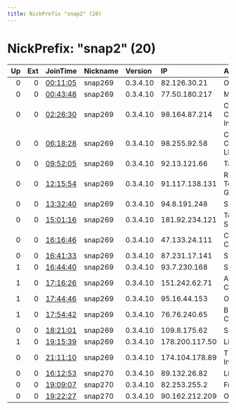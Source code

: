 ```yaml
---
title: NickPrefix "snap2" (20)
---
```


# NickPrefix: "snap2" (20)

|   Up |   Ext | JoinTime                                                                                            | Nickname   | Version   | IP             | AS                                       | CC   |   ORp |   Dirp | OS    | Contact   |   eFamMembers |
|-----:|------:|:----------------------------------------------------------------------------------------------------|:-----------|:----------|:---------------|:-----------------------------------------|:-----|------:|-------:|:------|:----------|--------------:|
|    0 |     0 | [00:11:05](https://metrics.torproject.org/rs.html#details/E36AA45D1EBD50A6F6121C80B79FC8F7172CB2D9) | snap269    | 0.3.4.10  | 82.126.30.21   | Orange                                   | fr   | 35969 |      0 | Linux | None      |             1 |
|    0 |     0 | [00:43:48](https://metrics.torproject.org/rs.html#details/D88BE1EED9E6CA2079EEDD7FF6C199E505D6B1FC) | snap269    | 0.3.4.10  | 77.50.180.217  | Megasvyaz LLC                            | ru   | 38071 |      0 | Linux | None      |             1 |
|    0 |     0 | [02:26:30](https://metrics.torproject.org/rs.html#details/F52F37A54D0658F4699399E16CE3A91209590547) | snap269    | 0.3.4.10  | 98.164.87.214  | Cox Communications Inc.                  | us   | 37775 |      0 | Linux | None      |             1 |
|    0 |     0 | [06:18:28](https://metrics.torproject.org/rs.html#details/C552C6B55348173123CDC8D09548E6D8C4640407) | snap269    | 0.3.4.10  | 98.255.92.58   | Comcast Cable Communications, LLC        | us   | 36079 |      0 | Linux | None      |             1 |
|    0 |     0 | [09:52:05](https://metrics.torproject.org/rs.html#details/8FA28706F535990E0986723628147F776CE0F544) | snap269    | 0.3.4.10  | 92.13.121.66   | TalkTalk                                 | gb   | 37055 |      0 | Linux | None      |             1 |
|    0 |     0 | [12:15:54](https://metrics.torproject.org/rs.html#details/DD2D68FA3F569AF66C80EDEFC99555799D5BDD6C) | snap269    | 0.3.4.10  | 91.117.138.131 | R Cable y Telecomunicaciones Galicia, S. | es   | 34277 |      0 | Linux | None      |             1 |
|    0 |     0 | [13:32:40](https://metrics.torproject.org/rs.html#details/775DE3F290950695FA35FB3D1A5F553261C4527B) | snap269    | 0.3.4.10  | 94.8.191.248   | Sky UK Limited                           | gb   | 44009 |      0 | Linux | None      |             1 |
|    0 |     0 | [15:01:16](https://metrics.torproject.org/rs.html#details/9186A21CAB92D09EE767922A253EF9723A5145E4) | snap269    | 0.3.4.10  | 181.92.234.121 | Telecom Argentina S.A.                   | ar   | 42173 |      0 | Linux | None      |             1 |
|    0 |     0 | [16:16:46](https://metrics.torproject.org/rs.html#details/EED4610877D3E4941F6EA567F64CF2E5249B9045) | snap269    | 0.3.4.10  | 47.133.24.111  | Charter Communications                   | us   | 42753 |      0 | Linux | None      |             1 |
|    0 |     0 | [16:41:33](https://metrics.torproject.org/rs.html#details/3927D6768F975FD8162F1D03A44DFD8889ABA876) | snap269    | 0.3.4.10  | 87.231.17.141  | SFR SA                                   | fr   | 35549 |      0 | Linux | None      |             1 |
|    1 |     0 | [16:44:40](https://metrics.torproject.org/rs.html#details/AAD6B990AEF14956A73EF258DD7BE220219E547C) | snap269    | 0.3.4.10  | 93.7.230.168   | SFR SA                                   | fr   | 38953 |      0 | Linux | None      |             1 |
|    1 |     0 | [17:16:26](https://metrics.torproject.org/rs.html#details/26A2D95084B2C2598E8DF3005448FA681B21631F) | snap269    | 0.3.4.10  | 151.242.62.71  | Aria Shatel Company Ltd                  | ir   | 46785 |      0 | Linux | None      |             1 |
|    1 |     0 | [17:44:46](https://metrics.torproject.org/rs.html#details/4267229C224754987676F281E885E5A1C79BA73B) | snap269    | 0.3.4.10  | 95.16.44.153   | Orange Espagne SA                        | es   | 46101 |      0 | Linux | None      |             1 |
|    1 |     0 | [17:54:42](https://metrics.torproject.org/rs.html#details/805FA02884CA4DB2363AB521AC2B6C5DD770F37F) | snap269    | 0.3.4.10  | 76.76.240.65   | Beehive Telephone Company, Inc.          | us   | 35161 |      0 | Linux | None      |             1 |
|    0 |     0 | [18:21:01](https://metrics.torproject.org/rs.html#details/FF41E624BDC9D908FD5CD36AD4DC1FE34FFFEACB) | snap269    | 0.3.4.10  | 109.8.175.62   | SFR SA                                   | fr   | 44263 |      0 | Linux | None      |             1 |
|    1 |     0 | [19:15:39](https://metrics.torproject.org/rs.html#details/EB828A4A39F3ECBEEA608DB5FA0F9AB740DCC79F) | snap269    | 0.3.4.10  | 178.200.117.50 | Liberty Global B.V.                      | de   | 42131 |      0 | Linux | None      |             1 |
|    0 |     0 | [21:11:10](https://metrics.torproject.org/rs.html#details/F1715EB28081439DA0A5FD8FF6CCE2FBA7F0370F) | snap269    | 0.3.4.10  | 174.104.178.89 | Time Warner Cable Internet LLC           | us   | 43023 |      0 | Linux | None      |             1 |
|    0 |     0 | [16:12:53](https://metrics.torproject.org/rs.html#details/6A1063B317DC853D3DEE2D01A370765CA0613298) | snap270    | 0.3.4.10  | 89.132.26.82   | Liberty Global B.V.                      | hu   | 39151 |      0 | Linux | None      |             1 |
|    0 |     0 | [19:09:07](https://metrics.torproject.org/rs.html#details/65BA811F9E95A664DA68EA4F13D46BC7FBB234F4) | snap270    | 0.3.4.10  | 82.253.255.2   | Free SAS                                 | fr   | 38415 |      0 | Linux | None      |             1 |
|    0 |     0 | [19:22:27](https://metrics.torproject.org/rs.html#details/898AA12CE690CE5B5E73568C66D83A36EF5F0D38) | snap270    | 0.3.4.10  | 90.162.212.209 | Orange Espagne SA                        | es   | 37290 |      0 | Linux | None      |             1 |
